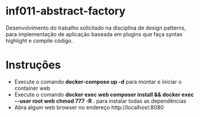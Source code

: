 # inf011-abstract-factory
Desenvolvimento do trabalho solicitado na disciplina de design patterns, para implementação de aplicação baseada em plugins que faça syntax highlight e compile código.


# Instruções
 - Execute o comando **docker-compose up -d** para montar e iniciar o container web
 - Execute o comando **docker exec web composer install && docker exec --user root web chmod 777 -R .** para instalar todas as dependências
 - Abra algum web browser no endereço http://localhost:8080
